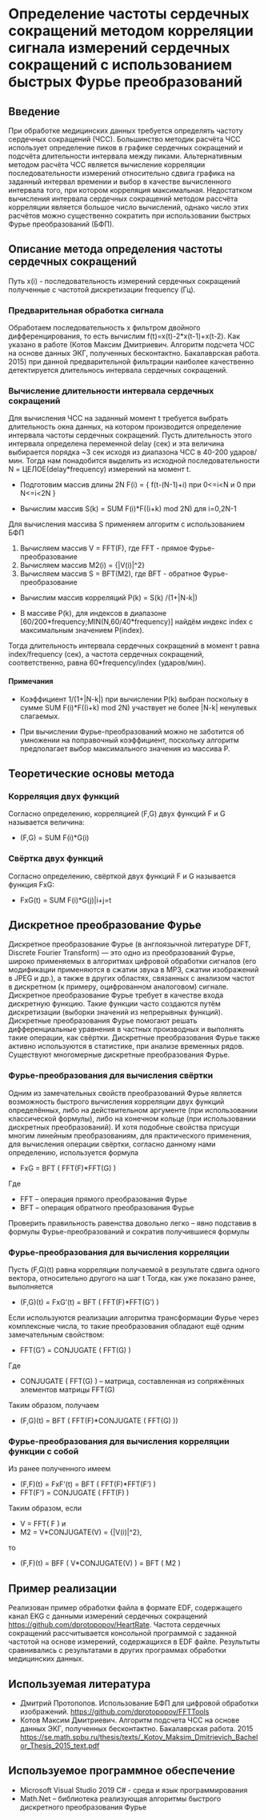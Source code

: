 # Определение частоты сердечных сокращений методом корреляции сигнала измерений сердечных сокращений с использованием быстрых Фурье преобразований 

## Введение

При обработке медицинских данных требуется определять частоту сердечных сокращений (ЧСС). Большинство методик расчёта ЧСС использует определение пиков в графике сердечных сокращений и подсчёта длительности интервала между пиками. Альтернативным методом расчёта ЧСС является вычисление корреляции последовательности измерений относительно сдвига графика на заданный интервал времении и выбор в качестве вычисленного интервала того, при котором корреляция максимальная. Недостатком вычисления интервала сердечных сокращений методом рассчёта корреляции является большое число вычислений, однако число этих расчётов можно существенно сократить при использовании быстрых Фурье преобразований (БФП).

## Описание метода определения частоты сердечных сокращений

Путь x(i) - последовательность измерений сердечных сокращений полученные с частотой дискретизации frequency (Гц).

### Предварительная обработка сигнала

Обработаем последовательность x фильтром двойного дифференцирования, то есть вычислим f(t)=x(t)-2\*x(t-1)+x(t-2).
Как указано в работе (Котов Максим Дмитриевич. Алгоритм подсчета ЧСС на основе данных ЭКГ, полученных бесконтактно. Бакалаврская работа. 2015) при данной предварительной фильтрации наиболее качественно детектируется длительнось интервала сердечных сокращений.

### Вычисление длительности интервала сердечных сокращений

Для вычисления ЧСС на заданный момент t требуется выбрать длительность окна данных, на котором производится определение интервала частоты сердечных сокращений. Пусть длительность этого интервала определена переменной delay (сек) и эта величина выбирается порядка ~3 сек исходя из диапазона ЧСС в 40-200 ударов/мин. Тогда нам понадобится выделить из исходной последовательности N = ЦЕЛОЕ(delay\*frequency) измерений на момент t.

- Подготовим массив длины 2N F(i) = { f(t-(N-1)+i) при 0<=i<N и 0 при N<=i<2N }

- Вычислим массив S(k) = SUM F(i)\*F((i+k) mod 2N) для  i=0,2N-1

Для вычисления массива S применяем алгоритм с использованием БФП

1. Вычисляем массив V = FFT(F), где FFT - прямое Фурье-преобразование
2. Вычисляем массив M2(i) = {|V(i)|^2}
3. Вычисляем массив S = BFT(M2), где BFT - обратное Фурье-преобразование

- Вычислим массив корреляций P(k) = S(k) /(1+|N-k|)

- В массиве P(k), для индексов в диапазоне \[60/200\*frequency;MIN(N,60/40\*frequency)\] найдём индекс index с максимальным значением P(index).

Тогда длительность интервала сердечных сокращений в момент t равна index/frequency (сек), а частота сердечных сокращений, соответственно, равна 60\*frequency/index (ударов/мин).

#### Примечания

- Коэффициент 1/(1+|N-k|) при вычислении P(k) выбран поскольку в сумме SUM F(i)\*F((i+k) mod 2N) участвует не более |N-k| ненулевых слагаемых.

- При вычислении Фурье-преобразований можно не заботится об умножении на поправочный коэффициент, поскольку алгоритм предполагает выбор максимального значения из массива P.

## Теоретические основы метода

### Корреляция двух функций

Согласно определению, корреляцией (F,G) двух функций F и G называется величина: 

- (F,G) = SUM F(i)\*G(i)

### Свёртка двух функций

Согласно определению, свёрткой двух функций F и G называется функция FхG:

- FхG(t) = SUM F(i)\*G(j)|i+j=t

## Дискретное преобразование Фурье

Дискретное преобразование Фурье (в англоязычной литературе DFT, Discrete Fourier Transform) — это одно из преобразований Фурье, широко применяемых в алгоритмах цифровой обработки сигналов (его модификации применяются в сжатии звука в MP3, сжатии изображений в JPEG и др.), а также в других областях, связанных с анализом частот в дискретном (к примеру, оцифрованном аналоговом) сигнале. Дискретное преобразование Фурье требует в качестве входа дискретную функцию. Такие функции часто создаются путём дискретизации (выборки значений из непрерывных функций). Дискретные преобразования Фурье помогают решать дифференциальные уравнения в частных производных и выполнять такие операции, как свёртки. Дискретные преобразования Фурье также активно используются в статистике, при анализе временных рядов. Существуют многомерные дискретные преобразования Фурье.

### Фурье-преобразования для вычисления свёртки

Одним из замечательных свойств преобразований Фурье является возможность быстрого вычисления корреляции двух функций определённых, либо на действительном аргументе (при использовании классической формулы), либо на конечном кольце (при использовании дискретных преобразований).
И хотя подобные свойства присущи многим линейным преобразованиям, для практического применения, для вычисления операции свёртки, согласно данному нами определению, используется формула

- FхG = BFT ( FFT(F)\*FFT(G) )

Где

- FFT – операция прямого преобразования Фурье
- BFT – операция обратного преобразования Фурье

Проверить правильность равенства довольно легко – явно подставив в формулы Фурье-преобразований и сократив получившиеся формулы 

### Фурье-преобразования для вычисления корреляции

Пусть (F,G)(t) равна корреляции получаемой в результате сдвига одного вектора, относительно другого на шаг t
Тогда, как уже показано ранее, выполняется 

- (F,G)(t) = FхG’(t) = BFT ( FFT(F)\*FFT(G’) )

Если используются реализации алгоритма трансформации Фурье через комплексные числа, то такие преобразования обладают ещё одним замечательным свойством:

- FFT(G’) = CONJUGATE ( FFT(G) )

Где 

- CONJUGATE ( FFT(G) ) – матрица, составленная из сопряжённых элементов матрицы FFT(G)

Таким образом, получаем

- (F,G)(t) = BFT ( FFT(F)\*CONJUGATE ( FFT(G) ))

### Фурье-преобразования для вычисления корреляции функции с собой

Из ранее полученного имеем

- (F,F)(t) = FхF’(t) = BFT ( FFT(F)\*FFT(F’) )
- FFT(F') = CONJUGATE ( FFT(F) )

Таким образом, если 

- V = FFT( F ) и 
- M2 = V\*CONJUGATE(V) = {|V(i)|^2}, 

то 

- (F,F)(t) = BFF ( V\*CONJUGATE(V) ) = BFT ( M2 )

## Пример реализации

Реализован пример обработки файла в формате EDF, содержащего канал EKG с данными измерений сердечных сокращений https://github.com/dprotopopov/HeartRate.
Частота сердечных сокращений рассчитывается консольной программой с заданной частотой на основе измерений, содержащихся в EDF файле.
Результыты сравнивались с результатами в других программах обработки медицинских данных.

## Используемая литература

- Дмитрий Протопопов. Использование БФП для цифровой обработки изображений. https://github.com/dprotopopov/FFTTools
- Котов Максим Дмитриевич. Алгоритм подсчета ЧСС на основе данных ЭКГ, полученных бесконтактно. Бакалаврская работа. 2015 https://se.math.spbu.ru/thesis/texts/_Kotov_Maksim_Dmitrievich_Bachelor_Thesis_2015_text.pdf

## Используемое программное обеспечение

- Microsoft Visual Studio 2019 C# - среда и язык программирования
- Math.Net – библиотека реализующая алгоритмы быстрого дискретного преобразования Фурье
